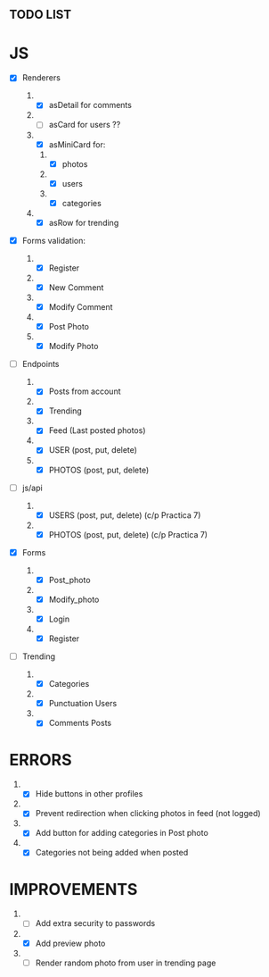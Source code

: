 ## TODO LIST

# JS

-   [x] Renderers

    1.  -   [x] asDetail for comments
    2.  -   [ ] asCard for users ??
    3.  -   [x] asMiniCard for:
        1.  -   [x] photos
        2.  -   [x] users
        3.  -   [x] categories
    4.  -   [x] asRow for trending

-   [x] Forms validation:

    1.  -   [x] Register
    2.  -   [x] New Comment
    3.  -   [x] Modify Comment
    4.  -   [x] Post Photo
    5.  -   [x] Modify Photo

-   [ ] Endpoints

    1.  -   [x] Posts from account
    2.  -   [x] Trending
    3.  -   [x] Feed (Last posted photos)
    4.  -   [x] USER (post, put, delete)
    5.  -   [x] PHOTOS (post, put, delete)

-   [ ] js/api

    1.  -   [x] USERS (post, put, delete) (c/p Practica 7)
    2.  -   [x] PHOTOS (post, put, delete) (c/p Practica 7)

-   [x] Forms

    1.  -   [x] Post_photo
    2.  -   [x] Modify_photo
    3.  -   [x] Login
    4.  -   [x] Register

-   [ ] Trending
    1.  -   [x] Categories
    2.  -   [x] Punctuation Users
    3.  -   [x] Comments Posts

# ERRORS

1.  -   [x] Hide buttons in other profiles
2.  -   [x] Prevent redirection when clicking photos in feed (not logged)
3.  -   [x] Add button for adding categories in Post photo
4.  -   [x] Categories not being added when posted

# IMPROVEMENTS

1.  -   [ ] Add extra security to passwords
2.  -   [x] Add preview photo
3.  -   [ ] Render random photo from user in trending page
